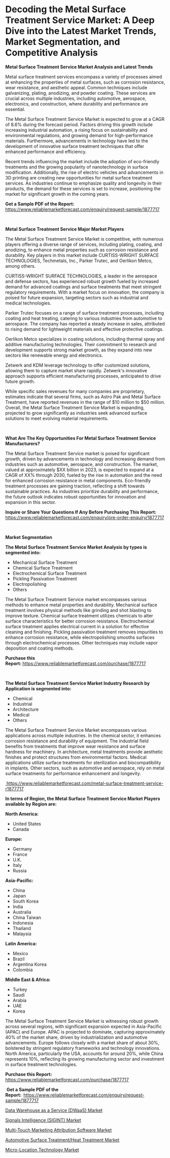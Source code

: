 <p><h1>Decoding the Metal Surface Treatment Service Market: A Deep Dive into the Latest Market Trends, Market Segmentation, and Competitive Analysis</h1></p><p><strong>Metal Surface Treatment Service Market Analysis and Latest Trends</strong></p>
<p><p>Metal surface treatment services encompass a variety of processes aimed at enhancing the properties of metal surfaces, such as corrosion resistance, wear resistance, and aesthetic appeal. Common techniques include galvanizing, plating, anodizing, and powder coating. These services are crucial across multiple industries, including automotive, aerospace, electronics, and construction, where durability and performance are essential.</p><p>The Metal Surface Treatment Service Market is expected to grow at a CAGR of 8.6% during the forecast period. Factors driving this growth include increasing industrial automation, a rising focus on sustainability and environmental regulations, and growing demand for high-performance materials. Furthermore, advancements in technology have led to the development of innovative surface treatment techniques that offer enhanced performance and efficiency.</p><p>Recent trends influencing the market include the adoption of eco-friendly treatments and the growing popularity of nanotechnology in surface modification. Additionally, the rise of electric vehicles and advancements in 3D printing are creating new opportunities for metal surface treatment services. As industries continue to emphasize quality and longevity in their products, the demand for these services is set to increase, positioning the market for significant growth in the coming years.</p></p>
<p><strong>Get a Sample PDF of the Report:&nbsp;</strong> <a href="https://www.reliablemarketforecast.com/enquiry/request-sample/1877717?utm_campaign=1134&utm_medium=2&utm_source=Github&utm_content=ia&utm_term=11032025&utm_id=metal-surface-treatment-service">https://www.reliablemarketforecast.com/enquiry/request-sample/1877717</a></p>
<p>&nbsp;</p>
<p><strong>Metal Surface Treatment Service Major Market Players</strong></p>
<p><p>The Metal Surface Treatment Service Market is competitive, with numerous players offering a diverse range of services, including plating, coating, and anodizing, to enhance metal properties such as corrosion resistance and durability. Key players in this market include CURTISS-WRIGHT SURFACE TECHNOLOGIES, Techmetals, Inc., Parker Trutec, and Oerlikon Metco, among others.</p><p>CURTISS-WRIGHT SURFACE TECHNOLOGIES, a leader in the aerospace and defense sectors, has experienced robust growth fueled by increased demand for advanced coatings and surface treatments that meet stringent regulatory requirements. With a market focus on innovation, the company is poised for future expansion, targeting sectors such as industrial and medical technologies.</p><p>Parker Trutec focuses on a range of surface treatment processes, including coating and heat treating, catering to various industries from automotive to aerospace. The company has reported a steady increase in sales, attributed to rising demand for lightweight materials and effective protective coatings.</p><p>Oerlikon Metco specializes in coating solutions, including thermal spray and additive manufacturing technologies. Their commitment to research and development supports strong market growth, as they expand into new sectors like renewable energy and electronics.</p><p>Zetwerk and KDM leverage technology to offer customized solutions, allowing them to capture market share rapidly. Zetwerk's innovative approach supports efficient manufacturing processes, anticipated to drive future growth.</p><p>While specific sales revenues for many companies are proprietary, estimates indicate that several firms, such as Astro Pak and Metal Surface Treatment, have reported revenues in the range of $10 million to $50 million. Overall, the Metal Surface Treatment Service Market is expanding, projected to grow significantly as industries seek advanced surface solutions to meet evolving material requirements.</p></p>
<p>&nbsp;</p>
<p><strong>What Are The Key Opportunities For Metal Surface Treatment Service Manufacturers?</strong></p>
<p><p>The Metal Surface Treatment Service market is poised for significant growth, driven by advancements in technology and increasing demand from industries such as automotive, aerospace, and construction. The market, valued at approximately $XX billion in 2023, is expected to expand at a CAGR of XX% through 2030, fueled by the rise in automation and the need for enhanced corrosion resistance in metal components. Eco-friendly treatment processes are gaining traction, reflecting a shift towards sustainable practices. As industries prioritize durability and performance, the future outlook indicates robust opportunities for innovation and expansion in this sector.</p></p>
<p><strong>Inquire or Share Your Questions If Any Before Purchasing This Report:</strong> <a href="https://www.reliablemarketforecast.com/enquiry/pre-order-enquiry/1877717?utm_campaign=1134&utm_medium=2&utm_source=Github&utm_content=ia&utm_term=11032025&utm_id=metal-surface-treatment-service">https://www.reliablemarketforecast.com/enquiry/pre-order-enquiry/1877717</a></p>
<p>&nbsp;</p>
<p><strong>Market Segmentation</strong></p>
<p><strong>The Metal Surface Treatment Service Market Analysis by types is segmented into:</strong></p>
<p><ul><li>Mechanical Surface Treatment</li><li>Chemical Surface Treatment</li><li>Electrochemical Surface Treatment</li><li>Pickling Passivation Treatment</li><li>Electropolishing</li><li>Others</li></ul></p>
<p><p>The Metal Surface Treatment Service market encompasses various methods to enhance metal properties and durability. Mechanical surface treatment involves physical methods like grinding and shot blasting to improve texture. Chemical surface treatment utilizes chemicals to alter surface characteristics for better corrosion resistance. Electrochemical surface treatment applies electrical current in a solution for effective cleaning and finishing. Pickling passivation treatment removes impurities to enhance corrosion resistance, while electropolishing smooths surfaces through electrochemical processes. Other techniques may include vapor deposition and coating methods.</p></p>
<p><strong>Purchase this Report:&nbsp;</strong><a href="https://www.reliablemarketforecast.com/purchase/1877717?utm_campaign=1134&utm_medium=2&utm_source=Github&utm_content=ia&utm_term=11032025&utm_id=metal-surface-treatment-service">https://www.reliablemarketforecast.com/purchase/1877717</a></p>
<p>&nbsp;</p>
<p><strong>The Metal Surface Treatment Service Market Industry Research by Application is segmented into:</strong></p>
<p><ul><li>Chemical</li><li>Industrial</li><li>Architecture</li><li>Medical</li><li>Others</li></ul></p>
<p><p>The Metal Surface Treatment Service Market encompasses various applications across multiple industries. In the chemical sector, it enhances corrosion resistance and durability of equipment. The industrial field benefits from treatments that improve wear resistance and surface hardness for machinery. In architecture, metal treatments provide aesthetic finishes and protect structures from environmental factors. Medical applications utilize surface treatments for sterilization and biocompatibility in implants. Other sectors, such as automotive and aerospace, rely on metal surface treatments for performance enhancement and longevity.</p></p>
<p><a href="https://www.reliablemarketforecast.com/metal-surface-treatment-service-r1877717?utm_campaign=1134&utm_medium=2&utm_source=Github&utm_content=ia&utm_term=11032025&utm_id=metal-surface-treatment-service">&nbsp;https://www.reliablemarketforecast.com/metal-surface-treatment-service-r1877717</a></p>
<p><strong>In terms of Region, the Metal Surface Treatment Service Market Players available by Region are:</strong></p>
<p>
    <p> <strong> North America: </strong>
        <ul>
            <li>United States</li>
            <li>Canada</li>
        </ul>
        </p> 
    <p> <strong> Europe: </strong>
        <ul>
            <li>Germany</li>
            <li>France</li>
            <li>U.K.</li>
            <li>Italy</li>
            <li>Russia</li>
        </ul>
        </p> 
    <p> <strong> Asia-Pacific: </strong>
        <ul>
            <li>China</li>
            <li>Japan</li>
            <li>South Korea</li>
            <li>India</li>
            <li>Australia</li>
            <li>China Taiwan</li>
            <li>Indonesia</li>
            <li>Thailand</li>
            <li>Malaysia</li>
        </ul>
        </p> 
    <p> <strong> Latin America: </strong>
        <ul>
            <li>Mexico</li>
            <li>Brazil</li>
            <li>Argentina Korea</li>
            <li>Colombia</li>
        </ul>
        </p> 
    <p> <strong> Middle East & Africa: </strong>
        <ul>
            <li>Turkey</li>
            <li>Saudi</li>
            <li>Arabia</li>
            <li>UAE</li>
            <li>Korea</li>
        </ul>
    </p>
    </p>
<p><p>The Metal Surface Treatment Service Market is witnessing robust growth across several regions, with significant expansion expected in Asia-Pacific (APAC) and Europe. APAC is projected to dominate, capturing approximately 40% of the market share, driven by industrialization and automotive advancements. Europe follows closely with a market share of about 30%, bolstered by stringent regulatory frameworks and technology innovations. North America, particularly the USA, accounts for around 20%, while China represents 10%, reflecting its growing manufacturing sector and investment in surface treatment technologies.</p></p>
<p><strong>Purchase this Report: </strong><a href="https://www.reliablemarketforecast.com/purchase/1877717?utm_campaign=1134&utm_medium=2&utm_source=Github&utm_content=ia&utm_term=11032025&utm_id=metal-surface-treatment-service">https://www.reliablemarketforecast.com/purchase/1877717</a></p>
<p>&nbsp;<strong>Get a Sample PDF of the Report:&nbsp;&nbsp;</strong><a href="https://www.reliablemarketforecast.com/enquiry/request-sample/1877717?utm_campaign=1134&utm_medium=2&utm_source=Github&utm_content=ia&utm_term=11032025&utm_id=metal-surface-treatment-service">https://www.reliablemarketforecast.com/enquiry/request-sample/1877717</a></p>
<p><strong></strong></p>
<p><p><a href="https://github.com/rembaentin6f/Market-Research-Report-List-1/blob/main/data-warehouse-as-a-service-dwaas-market.md?utm_campaign=1134&utm_medium=2&utm_source=Github&utm_content=ia&utm_term=11032025&utm_id=metal-surface-treatment-service">Data Warehouse as a Service (DWaaS) Market</a></p><p><a href="https://github.com/molayrabeta/Market-Research-Report-List-1/blob/main/signals-intelligence-sigint-market.md?utm_campaign=1134&utm_medium=2&utm_source=Github&utm_content=ia&utm_term=11032025&utm_id=metal-surface-treatment-service">Signals Intelligence (SIGINT) Market</a></p><p><a href="https://github.com/dukawashviro/Market-Research-Report-List-1/blob/main/multi-touch-marketing-attribution-software-market.md?utm_campaign=1134&utm_medium=2&utm_source=Github&utm_content=ia&utm_term=11032025&utm_id=metal-surface-treatment-service">Multi-Touch Marketing Attribution Software Market</a></p><p><a href="https://github.com/koopalujale2/Market-Research-Report-List-1/blob/main/automotive-surface-treatmentheat-treatment-market.md?utm_campaign=1134&utm_medium=2&utm_source=Github&utm_content=ia&utm_term=11032025&utm_id=metal-surface-treatment-service">Automotive Surface Treatment/Heat Treatment Market</a></p><p><a href="https://github.com/timayuethem/Market-Research-Report-List-1/blob/main/micro-location-technology-market.md?utm_campaign=1134&utm_medium=2&utm_source=Github&utm_content=ia&utm_term=11032025&utm_id=metal-surface-treatment-service">Micro-Location Technology Market</a></p></p>